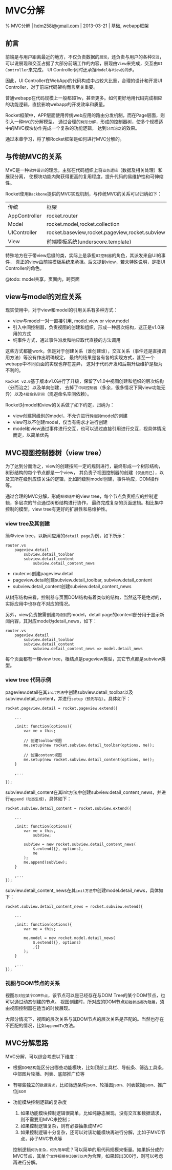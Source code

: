 # MVC分解 

% MVC分解 
| hdm258i@gmail.com
| 2013-03-21
| 基础, webapp框架

## 前言

前端是与用户距离最近的地方，不仅负责数据的`展现`，还负责与用户的各种`交互`，
可以说展现和交互占据了大部分前端工作的内容，展现由`View`来完成，交互由`UI Controller`来完成，
UI Controller同时还承担`Model与View的同步`。

因此，UI Controller在WebApp的代码构成中占较大比重，合理的设计和开发UI Controller，对于前端代码架构而言至关重要。

普通webapp在代码规模上一般都超1w，甚至更多。如何更好地用代码完成相应的功能逻辑，直接影响webapp的开发效率和质量。

Rocket框架中，APP层面使用传统web应用的路由分发机制，而在Page层面，则引入一种`MVC`的分解模型，
通过合理的`树形分解`，形成的控制器树，使多个规模适中的MVC模块协作完成一个复杂的功能逻辑，
达到`分而治之`的效果。

通过本章学习，将了解Rocket框架是如何进行MVC分解的。

## 与传统MVC的关系

MVC是一种`软件设计`的理念，主张在代码组织上将`业务逻辑`（数据及相关处理）和展现分离，
使模块功能内聚获得更高的复用程度，提升代码的易维护性和可伸缩性。

Rocket使用`Backbone`提供的MVC实现机制，与传统MVC的关系可以归纳如下：
    
<table>
<tr><td>传统</td><td>框架</td></tr>
<tr><td>AppController</td><td>rocket.router</td></tr>
<tr><td>Model</td><td>rocket.model,rocket.collection</td></tr>
<tr><td>UIController</td><td>rocket.baseview,rocket.pageview,rocket.subview</td></tr>
<tr><td>View</td><td>前端模板系统(underscore.template)</td></tr>
</table>

特殊地方在于带view后缀的类，实际上是承担`UI控制器`的角色，其派发来自UI的事件，
真正的view由前端模板系统来承担。后文提到view，若未特殊说明，是指UI Controller的角色。

@todo: model共享，页面内，跨页面

## view与model的对应关系

现实使用中，对于view和model的引用关系有多种方式：

* view与model一对一直接引用, model.view or view.model
* 引入中间控制器，负责视图的创建和组织，形成一种层次结构，这正是v1.0采用的方式
* 纯事件方式，通过事件派发和响应取代直接的方法调用

这些方式都能work，但是对于创建关系（谁创建谁），交互关系（事件还是直接调用方法）等没有作出明确规定，
最终的结果是各有各的实现方式，甚至一个webapp中不同页面的实现也存在差异，
这对于代码开发和后期升级维护是极为不利的。

`Rocket v2.0`基于版本v1.0进行了升级，保留了v1.0中视图创建和组织的层次结构（分而治之）以及单向创建，
去掉了`中间控制器`（多余，很多情况下同view功能无异）以及`4级命名空间`（规避命名空间依赖）。

Rocket对model和view的关系做了如下约定，归纳为：

* view创建同级别的model，不允许进行`跨级别`model的创建
* view可以不创建model，仅当有需求才进行创建
* model和view通过事件进行交互，也可以通过直接引用进行交互，视具体情况而定，以简单优先

## MVC视图控制器树（view tree）

为了达到分而治之，view的创建按照一定的规则进行，最终形成一个树形结构，树形结构的每个节点都是一个view，
其负责子视图控制器的创建（`仅此而已`），以及其所在级别应该关注的逻辑，比如同级别model创建，事件响应，DOM操作等。

通过合理的MVC分解，形成`规模适中`的view tree，每个节点负责相应的控制逻辑，多层次的节点通过树形结构进行协作，
最终完成复杂的页面逻辑。相比集中控制的模型，view tree有更好的扩展性和易维护性。


### view tree及其创建

简单view tree，以新闻应用的`detail page`为例，如下所示：

    router.vs
        pageview.detail
            subview.detail_toolbar
            subview.detail_content
                subview.detail_content_news

* router.vs创建pageview.detail
* pageview.detail创建subview.detail_toolbar, subview.detail_content
* subview.detail_content创建subview.detail_content_news

从树形结构来看，控制器与页面DOM结构有着类似的结构，当然这不是绝对的，实际应用中也存在不对应的情况。

另外，view负责按需创建`同级别`的model，detail page的content部分用于显示新闻内容，其对应model为detail_news，如下：

    router.vs
        pageview.detail
            subview.detail_toolbar
            subview.detail_content
                subview.detail_content_news => model.detail_news

每个页面都有一棵view tree，根结点是pageview类型，其它节点都是subview类型。

### view tree 代码示例

pageview.detail在其`init方法`中创建subview.detail_toolbar以及subview.detail_content，并进行`setup（预先存在）`。具体如下：

    rocket.pageview.detail = rocket.pageview.extend({
        
        ...

        ,init: function(options){
            var me = this;
            
            // 创建toolbar视图
            me.setup(new rocket.subview.detail_toolbar(options, me));

            // 创建content视图
            me.setup(new rocket.subview.detail_content(options, me));
        }

        ,...

    });

subview.detail_content在其init方法中创建subview.detail_content_news，并进行`append（动态生成）`，具体如下：

    rocket.subview.detail_content = rocket.subview.extend({

        ...

        ,init: function(options){
            var me = this, 
                subView;

            subView = new rocket.subview.detail_content_news(
                $.extend({}, options), 
                me
            );
            me.append(subView);
        }

        ,...
    });


subview.detail_content_news在其`init方法`中创建model.detail_news，具体如下：

    rocket.subview.detail_content_news = rocket.subview.extend({

        ...

        ,init: function(options){
            var me = this;

            me.model = new rocket.model.detail_news(
                $.extend({}, options)
                ,{}
            );
        }

        ,...
    });


### 视图与DOM节点的关系

视图`总对应某个DOM节点`，该节点可以是已经存在与DOM Tree的某个DOM节点，也可以通过动态创建的节点。
视图创建时，所对应的DOM节点`初始状态都为隐藏`，须由视图控制器在适当的时候展现。

大部分情况下，视图的层次关系与其DOM节点的层次关系是匹配的。当然也存在不匹配的情况，比如`appendTo`方法。
 
## MVC分解思路

MVC分解，可以综合考虑以下维度：

* 根据`DOM结构`能区分出哪些功能模块，比如顶部工具栏、导航条、筛选工具条，中部图片轮播、列表、底部推广位等
* 有哪些独立的`数据请求`，比如筛选条件json、轮播图json、列表数据json、推广位json
* 功能模块控制逻辑的复杂度
    1. 如果功能模块控制逻辑很简单，比如纯静态展现，没有交互和数据请求，则不需要用MVC来控制；
    2. 如果控制逻辑复杂，则有必要抽象成MVC
    3. 如果控制逻辑十分复杂，还可以对该功能模块再进行分解，比如子MVC节点，孙子MVC节点等

    控制逻辑`何为复杂，何为简单`呢？可以简单的用代码规模来衡量。如果拆分成的MVC节点，其单个`文件规模在300行以内`为合理，如果超出300行，则可以考虑再进行分解。


